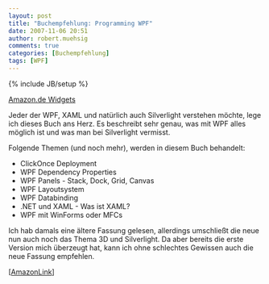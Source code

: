 ```yaml
---
layout: post
title: "Buchempfehlung: Programming WPF"
date: 2007-11-06 20:51
author: robert.muehsig
comments: true
categories: [Buchempfehlung]
tags: [WPF]
---
```

{% include JB/setup %}
<SCRIPT charset="utf-8" type="text/javascript" src="http://ws.amazon.de/widgets/q?ServiceVersion=20070822&MarketPlace=DE&ID=V20070822/DE/meinkleinerbl-21/8001/1c7b6412-dc27-4e04-873f-bd5aa417ca70"> </SCRIPT> <NOSCRIPT><A HREF="http://ws.amazon.de/widgets/q?ServiceVersion=20070822&MarketPlace=DE&ID=V20070822%2FDE%2Fmeinkleinerbl-21%2F8001%2F1c7b6412-dc27-4e04-873f-bd5aa417ca70&Operation=NoScript">Amazon.de Widgets</A></NOSCRIPT>

Jeder der WPF, XAML und natürlich auch Silverlight verstehen möchte, lege ich dieses Buch ans Herz. Es beschreibt sehr genau, was mit WPF alles möglich ist und was man bei Silverlight vermisst.

Folgende Themen (und noch mehr), werden in diesem Buch behandelt:
<ul>
	<li>ClickOnce Deployment</li>
	<li>WPF Dependency Properties</li>
	<li>WPF Panels - Stack, Dock, Grid, Canvas</li>
	<li>WPF Layoutsystem</li>
	<li>WPF Databinding</li>
	<li>.NET und XAML - Was ist XAML?</li>
	<li>WPF mit WinForms oder MFCs</li>
</ul>
Ich hab damals eine ältere Fassung gelesen, allerdings umschließt die neue nun auch noch das Thema 3D und Silverlight. Da aber bereits die erste Version mich überzeugt hat, kann ich ohne schlechtes Gewissen auch die neue Fassung empfehlen.

[<a href="http://www.amazon.de/dp/0596510373/?tag=amawid0f-21">AmazonLink</a>]
